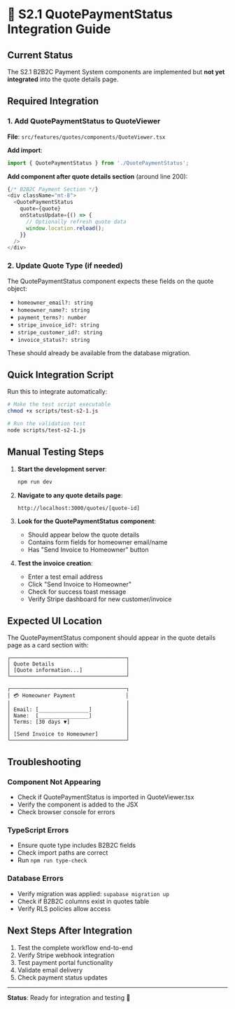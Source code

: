 # 🔧 S2.1 QuotePaymentStatus Integration Guide

## Current Status
The S2.1 B2B2C Payment System components are implemented but **not yet integrated** into the quote details page.

## Required Integration

### 1. Add QuotePaymentStatus to QuoteViewer

**File**: `src/features/quotes/components/QuoteViewer.tsx`

**Add import**:
```typescript
import { QuotePaymentStatus } from './QuotePaymentStatus';
```

**Add component after quote details section** (around line 200):
```typescript
{/* B2B2C Payment Section */}
<div className="mt-8">
  <QuotePaymentStatus 
    quote={quote} 
    onStatusUpdate={() => {
      // Optionally refresh quote data
      window.location.reload();
    }} 
  />
</div>
```

### 2. Update Quote Type (if needed)

The QuotePaymentStatus component expects these fields on the quote object:
- `homeowner_email?: string`
- `homeowner_name?: string`
- `payment_terms?: number`
- `stripe_invoice_id?: string`
- `stripe_customer_id?: string`
- `invoice_status?: string`

These should already be available from the database migration.

## Quick Integration Script

Run this to integrate automatically:

```bash
# Make the test script executable
chmod +x scripts/test-s2-1.js

# Run the validation test
node scripts/test-s2-1.js
```

## Manual Testing Steps

1. **Start the development server**:
   ```bash
   npm run dev
   ```

2. **Navigate to any quote details page**:
   ```
   http://localhost:3000/quotes/[quote-id]
   ```

3. **Look for the QuotePaymentStatus component**:
   - Should appear below the quote details
   - Contains form fields for homeowner email/name
   - Has "Send Invoice to Homeowner" button

4. **Test the invoice creation**:
   - Enter a test email address
   - Click "Send Invoice to Homeowner"
   - Check for success toast message
   - Verify Stripe dashboard for new customer/invoice

## Expected UI Location

The QuotePaymentStatus component should appear in the quote details page as a card section with:

```
┌─────────────────────────────────────┐
│ Quote Details                       │
│ [Quote information...]              │
└─────────────────────────────────────┘

┌─────────────────────────────────────┐
│ 💳 Homeowner Payment                │
│                                     │
│ Email: [________________]           │
│ Name:  [________________]           │
│ Terms: [30 days ▼]                  │
│                                     │
│ [Send Invoice to Homeowner]         │
└─────────────────────────────────────┘
```

## Troubleshooting

### Component Not Appearing
- Check if QuotePaymentStatus is imported in QuoteViewer.tsx
- Verify the component is added to the JSX
- Check browser console for errors

### TypeScript Errors
- Ensure quote type includes B2B2C fields
- Check import paths are correct
- Run `npm run type-check`

### Database Errors
- Verify migration was applied: `supabase migration up`
- Check if B2B2C columns exist in quotes table
- Verify RLS policies allow access

## Next Steps After Integration

1. Test the complete workflow end-to-end
2. Verify Stripe webhook integration
3. Test payment portal functionality
4. Validate email delivery
5. Check payment status updates

---

**Status**: Ready for integration and testing 🚀
